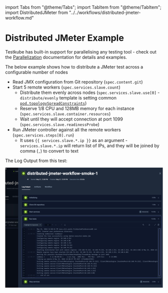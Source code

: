 import Tabs from "@theme/Tabs";
import TabItem from "@theme/TabItem";
import DistributedJMeter from "../../workflows/distributed-jmeter-workflow.md"

# Distributed JMeter Example

Testkube has built-in support for parallelising any testing tool - check out the
[Parallelization](../test-workflows-parallel) documentation for details and examples. 

The below example shows how to distribute a JMeter test across a configurable
number of nodes

* Read JMX configuration from Git repository (`spec.content.git`)
* Start 5 remote workers (`spec.services.slave.count`)
  * Distribute them evenly across nodes (`spec.services.slave.use[0]` - `distribute/evenly` template is setting common [`pod.topologySpreadConstraints`](https://kubernetes.io/docs/concepts/scheduling-eviction/topology-spread-constraints/))
  * Reserve 1/8 CPU and 128MB memory for each instance (`spec.services.slave.container.resources`)
  * Wait until they will accept connection at port 1099 (`spec.services.slave.readinessProbe`)
* Run JMeter controller against all the remote workers (`spec.services.steps[0].run`)
  * It uses `{{ services.slave.*.ip }}` as an argument - `services.slave.*.ip` will return list of IPs, and they will be joined by comma (`,`) to convert to text


<DistributedJMeter/>

The Log Output from this test:

![Distributed JMeter Log Output](images/distributed-jmeter-log-output.png)
